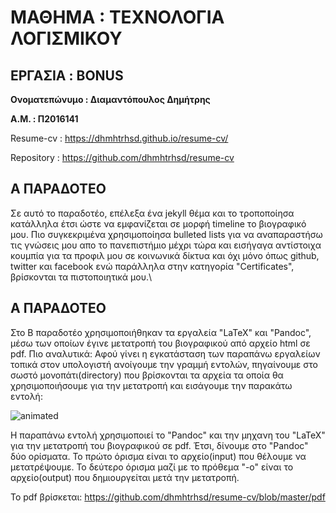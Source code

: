 
#  ΜΑΘΗΜΑ :  ΤΕΧΝΟΛΟΓΙΑ ΛΟΓΙΣΜΙΚΟΥ
## ΕΡΓΑΣΙΑ : BONUS

**Ονοματεπώνυμο : Διαμαντόπουλος Δημήτρης**

**Α.Μ. : Π2016141**

Resume-cv : https://dhmhtrhsd.github.io/resume-cv/ 

Repository : https://github.com/dhmhtrhsd/resume-cv

## Α ΠΑΡΑΔΟΤΕΟ

Σε αυτό το παραδοτέο, επέλεξα ένα jekyll θέμα και το τροποποίησα κατάλληλα έτσι ώστε να εμφανίζεται σε μορφή timeline το βιογραφικό μου. 
Πιο συγκεκριμένα χρησιμοποίησα bulleted lists για να αναπαραστήσω τις γνώσεις μου απο το πανεπιστήμιο μέχρι τώρα και
εισήγαγα αντίστοιχα κουμπία για τα προφιλ μου σε κοινωνικά δίκτυα και όχι μόνο όπως github, twitter και facebook ενώ παράλληλα στην κατηγορία "Certificates", βρίσκονται τα πιστοποιητικά μου.\

## Α ΠΑΡΑΔΟΤΕΟ

Στο Β παραδοτέο χρησιμοποιήθηκαν τα εργαλεία "LaTeX" και "Pandoc", μέσω των οποίων έγινε μετατροπή του βιογραφικού από αρχείο html σε pdf. Πιο αναλυτικά: Αφού γίνει η εγκατάσταση των παραπάνω εργαλείων τοπικά στον υπολογιστή ανοίγουμε την γραμμή εντολών, πηγαίνουμε στο σωστό μονοπάτι(directory) που βρίσκονται τα αρχεία τα οποία θα χρησιμοποιήσουμε για την μετατροπή και εισάγουμε την παρακάτω εντολή:

![animated](https://user-images.githubusercontent.com/32576746/55683439-7f505800-5948-11e9-89c2-6d34b10a68f5.gif)

Η παραπάνω εντολή χρησιμοποιεί το "Pandoc" και την μηχανη του "LaTeX" για την μετατροπή του βιογραφικού σε pdf. Έτσι, δίνουμε στο "Pandoc" δύο ορίσματα. Το πρώτο όρισμα είναι το αρχείο(input) που θέλουμε να μετατρέψουμε. Το δεύτερο όρισμα μαζί με το πρόθεμα "-o" είναι το αρχείο(output) που δημιουργείται μετά την μετατροπή. 



Το pdf βρίσκεται: https://github.com/dhmhtrhsd/resume-cv/blob/master/pdf

